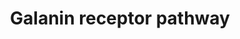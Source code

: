 ---
annotations:
- id: DOID:863
  type: Disease Ontology
  value: nervous system disease
- id: PW:0000003
  parent: signaling pathway
  type: Pathway Ontology
  value: signaling pathway
authors:
- Keshav
- Khanspers
- Mkutmon
- Egonw
- Eweitz
citedin:
- link: PMC7990979
  title: An assembly of galanin–galanin receptor signaling network (2020)
- link: 10.1016/j.humgen.2022.201135
  title: In silico transcriptional analysis of asymptomatic and severe COVID-19 patients
    reveals the susceptibility of severe patients to other comorbidities and non-viral
    pathological conditions (2023)
communities:
- ONTOX
description: 'Galanin, a 29-30 amino acid neuropeptide named to be so, as a glycine
  residue occupies the position at N-terminal and an alanine residue at C-terminal.
  Galanin is expressed in the central and peripheral nervous systems in mammals. The
  galanin family of peptides includes GMAP (galanin message associated peptide), GALP
  (galanin-like peptide), and its splice variant alarin along with galanin. There
  are three known G-protein coupled receptor subtypes of galanin: GALR1, GALR2, and
  GALR3. Galaninergic signaling is predominantly inhibitory which mainly involves
  MAPK, AKT, and AC pathways. Galanin peptides have a wide range of non-neuronal functions
  as well as classic neuromodulatory roles, so they are often considered regulatory
  peptides. Galanin in general is associated with several biological functions such
  as arousal and sleep regulation, nociception, learning, inflammation, feeding, and
  neuroendocrine regulation. It is also implicated in diseases like Alzheimer''s,
  depression, epilepsy, mood disorders, stress, anxiety, diabetes mellitus, and chronic
  pain.  The creation of this pathway is described in [https://pubmed.ncbi.nlm.nih.gov/33136286/
  Gopalakrishnan et al.]'
last-edited: 2024-07-23
ndex: 38ee4b4f-8b74-11eb-9e72-0ac135e8bacf
organisms:
- Homo sapiens
redirect_from:
- /index.php/Pathway:WP4970
- /instance/WP4970
- /instance/WP4970_r134603
revision: r134603
schema-jsonld:
- '@context': https://schema.org/
  '@id': https://wikipathways.github.io/pathways/WP4970.html
  '@type': Dataset
  creator:
    '@type': Organization
    name: WikiPathways
  description: 'Galanin, a 29-30 amino acid neuropeptide named to be so, as a glycine
    residue occupies the position at N-terminal and an alanine residue at C-terminal.
    Galanin is expressed in the central and peripheral nervous systems in mammals.
    The galanin family of peptides includes GMAP (galanin message associated peptide),
    GALP (galanin-like peptide), and its splice variant alarin along with galanin.
    There are three known G-protein coupled receptor subtypes of galanin: GALR1, GALR2,
    and GALR3. Galaninergic signaling is predominantly inhibitory which mainly involves
    MAPK, AKT, and AC pathways. Galanin peptides have a wide range of non-neuronal
    functions as well as classic neuromodulatory roles, so they are often considered
    regulatory peptides. Galanin in general is associated with several biological
    functions such as arousal and sleep regulation, nociception, learning, inflammation,
    feeding, and neuroendocrine regulation. It is also implicated in diseases like
    Alzheimer''s, depression, epilepsy, mood disorders, stress, anxiety, diabetes
    mellitus, and chronic pain.  The creation of this pathway is described in [https://pubmed.ncbi.nlm.nih.gov/33136286/
    Gopalakrishnan et al.]'
  keywords:
  - ADIPOQ
  - BCL2L11
  - CDKN1A
  - CDKN1B
  - CDKN1C
  - CREB1
  - CRP
  - FOS
  - IL6
  - INS
  - POMC
  - PPARG
  - SLC2A4
  - VAMP2
  - VEGFA
  - YAP1
  license: CC0
  name: Galanin receptor pathway
seo: CreativeWork
title: Galanin receptor pathway
wpid: WP4970
---